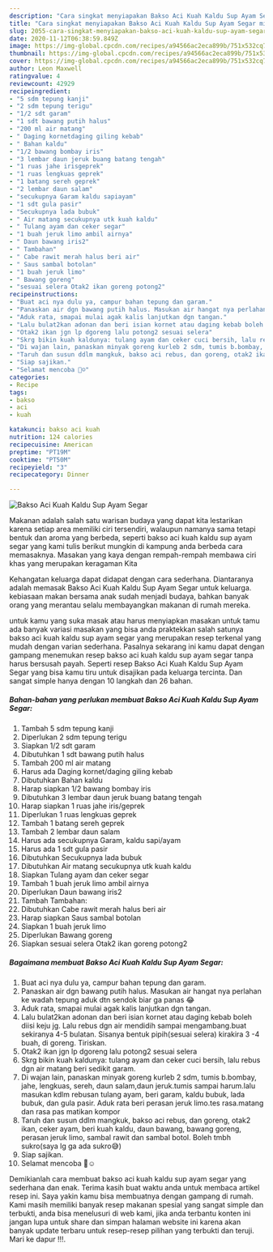 ```yaml
---
description: "Cara singkat menyiapakan Bakso Aci Kuah Kaldu Sup Ayam Segar minggu ini"
title: "Cara singkat menyiapakan Bakso Aci Kuah Kaldu Sup Ayam Segar minggu ini"
slug: 2055-cara-singkat-menyiapakan-bakso-aci-kuah-kaldu-sup-ayam-segar-minggu-ini
date: 2020-11-12T06:38:59.849Z
image: https://img-global.cpcdn.com/recipes/a94566ac2eca899b/751x532cq70/bakso-aci-kuah-kaldu-sup-ayam-segar-foto-resep-utama.jpg
thumbnail: https://img-global.cpcdn.com/recipes/a94566ac2eca899b/751x532cq70/bakso-aci-kuah-kaldu-sup-ayam-segar-foto-resep-utama.jpg
cover: https://img-global.cpcdn.com/recipes/a94566ac2eca899b/751x532cq70/bakso-aci-kuah-kaldu-sup-ayam-segar-foto-resep-utama.jpg
author: Leon Maxwell
ratingvalue: 4
reviewcount: 42929
recipeingredient:
- "5 sdm tepung kanji"
- "2 sdm tepung terigu"
- "1/2 sdt garam"
- "1 sdt bawang putih halus"
- "200 ml air matang"
- " Daging kornetdaging giling kebab"
- " Bahan kaldu"
- "1/2 bawang bombay iris"
- "3 lembar daun jeruk buang batang tengah"
- "1 ruas jahe irisgeprek"
- "1 ruas lengkuas geprek"
- "1 batang sereh geprek"
- "2 lembar daun salam"
- "secukupnya Garam kaldu sapiayam"
- "1 sdt gula pasir"
- "Secukupnya lada bubuk"
- " Air matang secukupnya utk kuah kaldu"
- " Tulang ayam dan ceker segar"
- "1 buah jeruk limo ambil airnya"
- " Daun bawang iris2"
- " Tambahan"
- " Cabe rawit merah halus beri air"
- " Saus sambal botolan"
- "1 buah jeruk limo"
- " Bawang goreng"
- "sesuai selera Otak2 ikan goreng potong2"
recipeinstructions:
- "Buat aci nya dulu ya, campur bahan tepung dan garam."
- "Panaskan air dgn bawang putih halus. Masukan air hangat nya perlahan ke wadah tepung aduk dtn sendok biar ga panas 😂"
- "Aduk rata, smapai mulai agak kalis lanjutkan dgn tangan."
- "Lalu bulat2kan adonan dan beri isian kornet atau daging kebab boleh diisi keju jg. Lalu rebus dgn air mendidih sampai mengambang.buat sekiranya 4-5 bulatan. Sisanya bentuk pipih(sesuai selera) kirakira 3 -4 buah, di goreng. Tiriskan."
- "Otak2 ikan jgn lp dgoreng lalu potong2 sesuai selera"
- "Skrg bikin kuah kaldunya: tulang ayam dan ceker cuci bersih, lalu rebus dgn air matang beri sedikit garam."
- "Di wajan lain, panaskan minyak goreng kurleb 2 sdm, tumis b.bombay, jahe, lengkuas, sereh, daun salam,daun jeruk.tumis sampai harum.lalu masukan kdlm rebusan tulang ayam, beri garam, kaldu bubuk, lada bubuk, dan gula pasir. Aduk rata beri perasan jeruk limo.tes rasa.matang dan rasa pas matikan kompor"
- "Taruh dan susun ddlm mangkuk, bakso aci rebus, dan goreng, otak2 ikan, ceker ayam, beri kuah kaldu, daun bawang, bawang goreng, perasan jeruk limo, sambal rawit dan sambal botol. Boleh tmbh sukro(saya lg ga ada sukro😅)"
- "Siap sajikan."
- "Selamat mencoba 🙏☺️"
categories:
- Recipe
tags:
- bakso
- aci
- kuah

katakunci: bakso aci kuah 
nutrition: 124 calories
recipecuisine: American
preptime: "PT19M"
cooktime: "PT50M"
recipeyield: "3"
recipecategory: Dinner

---
```



![Bakso Aci Kuah Kaldu Sup Ayam Segar](https://img-global.cpcdn.com/recipes/a94566ac2eca899b/751x532cq70/bakso-aci-kuah-kaldu-sup-ayam-segar-foto-resep-utama.jpg)

Makanan adalah salah satu warisan budaya yang dapat kita lestarikan karena setiap area memiliki ciri tersendiri, walaupun namanya sama tetapi bentuk dan aroma yang berbeda, seperti bakso aci kuah kaldu sup ayam segar yang kami tulis berikut mungkin di kampung anda berbeda cara memasaknya. Masakan yang kaya dengan rempah-rempah membawa ciri khas yang merupakan keragaman Kita



Kehangatan keluarga dapat didapat dengan cara sederhana. Diantaranya adalah memasak Bakso Aci Kuah Kaldu Sup Ayam Segar untuk keluarga. kebiasaan makan bersama anak sudah menjadi budaya, bahkan banyak orang yang merantau selalu membayangkan makanan di rumah mereka.

untuk kamu yang suka masak atau harus menyiapkan masakan untuk tamu ada banyak variasi masakan yang bisa anda praktekkan salah satunya bakso aci kuah kaldu sup ayam segar yang merupakan resep terkenal yang mudah dengan varian sederhana. Pasalnya sekarang ini kamu dapat dengan gampang menemukan resep bakso aci kuah kaldu sup ayam segar tanpa harus bersusah payah.
Seperti resep Bakso Aci Kuah Kaldu Sup Ayam Segar yang bisa kamu tiru untuk disajikan pada keluarga tercinta. Dan sangat simple hanya dengan 10 langkah dan 26 bahan.


<!--inarticleads1-->

##### Bahan-bahan yang perlukan membuat Bakso Aci Kuah Kaldu Sup Ayam Segar:

1. Tambah 5 sdm tepung kanji
1. Diperlukan 2 sdm tepung terigu
1. Siapkan 1/2 sdt garam
1. Dibutuhkan 1 sdt bawang putih halus
1. Tambah 200 ml air matang
1. Harus ada  Daging kornet/daging giling kebab
1. Dibutuhkan  Bahan kaldu
1. Harap siapkan 1/2 bawang bombay iris
1. Dibutuhkan 3 lembar daun jeruk buang batang tengah
1. Harap siapkan 1 ruas jahe iris/geprek
1. Diperlukan 1 ruas lengkuas geprek
1. Tambah 1 batang sereh geprek
1. Tambah 2 lembar daun salam
1. Harus ada secukupnya Garam, kaldu sapi/ayam
1. Harus ada 1 sdt gula pasir
1. Dibutuhkan Secukupnya lada bubuk
1. Dibutuhkan  Air matang secukupnya utk kuah kaldu
1. Siapkan  Tulang ayam dan ceker segar
1. Tambah 1 buah jeruk limo ambil airnya
1. Diperlukan  Daun bawang iris2
1. Tambah  Tambahan:
1. Dibutuhkan  Cabe rawit merah halus beri air
1. Harap siapkan  Saus sambal botolan
1. Siapkan 1 buah jeruk limo
1. Diperlukan  Bawang goreng
1. Siapkan sesuai selera Otak2 ikan goreng potong2




<!--inarticleads2-->

##### Bagaimana membuat  Bakso Aci Kuah Kaldu Sup Ayam Segar:

1. Buat aci nya dulu ya, campur bahan tepung dan garam.
1. Panaskan air dgn bawang putih halus. Masukan air hangat nya perlahan ke wadah tepung aduk dtn sendok biar ga panas 😂
1. Aduk rata, smapai mulai agak kalis lanjutkan dgn tangan.
1. Lalu bulat2kan adonan dan beri isian kornet atau daging kebab boleh diisi keju jg. Lalu rebus dgn air mendidih sampai mengambang.buat sekiranya 4-5 bulatan. Sisanya bentuk pipih(sesuai selera) kirakira 3 -4 buah, di goreng. Tiriskan.
1. Otak2 ikan jgn lp dgoreng lalu potong2 sesuai selera
1. Skrg bikin kuah kaldunya: tulang ayam dan ceker cuci bersih, lalu rebus dgn air matang beri sedikit garam.
1. Di wajan lain, panaskan minyak goreng kurleb 2 sdm, tumis b.bombay, jahe, lengkuas, sereh, daun salam,daun jeruk.tumis sampai harum.lalu masukan kdlm rebusan tulang ayam, beri garam, kaldu bubuk, lada bubuk, dan gula pasir. Aduk rata beri perasan jeruk limo.tes rasa.matang dan rasa pas matikan kompor
1. Taruh dan susun ddlm mangkuk, bakso aci rebus, dan goreng, otak2 ikan, ceker ayam, beri kuah kaldu, daun bawang, bawang goreng, perasan jeruk limo, sambal rawit dan sambal botol. Boleh tmbh sukro(saya lg ga ada sukro😅)
1. Siap sajikan.
1. Selamat mencoba 🙏☺️




Demikianlah cara membuat bakso aci kuah kaldu sup ayam segar yang sederhana dan enak. Terima kasih buat waktu anda untuk membaca artikel resep ini. Saya yakin kamu bisa membuatnya dengan gampang di rumah. Kami masih memiliki banyak resep makanan spesial yang sangat simple dan terbukti, anda bisa menelusuri di web kami, jika anda terbantu konten ini jangan lupa untuk share dan simpan halaman website ini karena akan banyak update terbaru untuk resep-resep pilihan yang terbukti dan teruji. Mari ke dapur !!!. 
